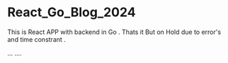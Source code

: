 # React_Go_Blog_2024
This is React APP with backend in Go . Thats it
But on Hold due to error's and time constrant .


... ....
